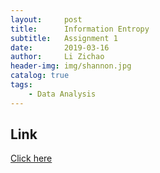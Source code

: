 ```yaml
---
layout:     post
title:      Information Entropy
subtitle:   Assignment 1
date:       2019-03-16
author:     Li Zichao
header-img: img/shannon.jpg
catalog: true
tags:
    - Data Analysis
---
```

## Link
[Click here]({{site.baseurl}}/assets/InformationEntropy.pdf)


